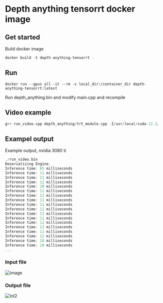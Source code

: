 # Depth anything tensorrt docker image

## Get started

Build docker image 

```c
docker build -t depth-anything-tensorrt .
```

## Run 

```
docker run --gpus all -it --rm -v local_dir:/container_dir depth-anything-tensorrt:latest
```

Run depth_anything.bin and modify main.cpp and recompile

## Video example

```c
g++ run_video.cpp depth_anything/trt_module.cpp -I/usr/local/cuda-12.3/include/ -I/usr/include/opencv4/  -lopencv_core -lopencv_highgui -lopencv_imgproc -lopencv_imgcodecs -l opencv_videoio -lnvinfer -lrt  -lnvonnxparser -L/usr/local/cuda/lib64 -lcudart -o run_video.bin
```


## Exampel output

Example output, nvidia 3080 ti 
```c
./run_video.bin 
Deserializing Engine.
Inference time: 65 milliseconds
Inference time: 11 milliseconds
Inference time: 11 milliseconds
Inference time: 12 milliseconds
Inference time: 10 milliseconds
Inference time: 11 milliseconds
Inference time: 11 milliseconds
Inference time: 11 milliseconds
Inference time: 11 milliseconds
Inference time: 11 milliseconds
Inference time: 11 milliseconds
Inference time: 11 milliseconds
Inference time: 11 milliseconds
Inference time: 11 milliseconds
Inference time: 11 milliseconds
Inference time: 12 milliseconds
Inference time: 10 milliseconds
Inference time: 10 milliseconds
...
```

### Input file
![image](https://github.com/martenwikman/depth-anything-tensorrt-docker/assets/9117097/c71007ca-4089-45e0-80ab-033c8af19d50)

### Output file
![lol2](https://github.com/martenwikman/depth-anything-tensorrt-docker/assets/9117097/ec962301-e92b-45af-8225-2b42e478acc3)


